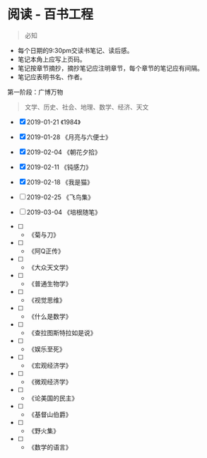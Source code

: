 # 阅读 - 百书工程

> 必知 
- 每个日期的9:30pm交读书笔记、读后感。
- 笔记本角上应写上页码。
- 笔记按章节摘抄，摘抄笔记应注明章节，每个章节的笔记应有间隔。
- 笔记应表明书名、作者。

第一阶段：广博万物
> 文学、历史、社会、地理、数学、经济、天文

- [x] 2019-01-21 《1984》

- [x] 2019-01-28 《月亮与六便士》

- [x] 2019-02-04 《朝花夕拾》

- [x] 2019-02-11 《钝感力》

- [x] 2019-02-18 《我是猫》

- [ ] 2019-02-25 《飞鸟集》

- [ ] 2019-03-04 《培根随笔》

- [ ] - 《菊与刀》

- [ ] - 《阿Q正传》

- [ ] - 《大众天文学》

- [ ] - 《普通生物学》

- [ ] - 《视觉思维》

- [ ] - 《什么是数学》

- [ ] - 《查拉图斯特拉如是说》

- [ ] - 《娱乐至死》

- [ ] - 《宏观经济学》

- [ ] - 《微观经济学》

- [ ] - 《论美国的民主》

- [ ] - 《基督山伯爵》

- [ ] - 《野火集》

- [ ] - 《数学的语言》

